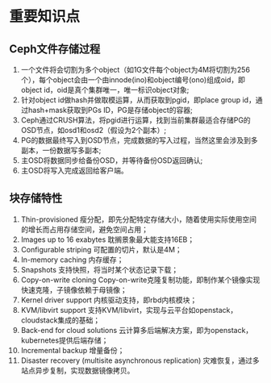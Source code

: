 # 重要知识点
## Ceph文件存储过程
 1. 一个文件将会切割为多个object（如1G文件每个object为4M将切割为256个），每个object会由一个由innode(ino)和object编号(ono)组成oid，即object id，oid是真个集群唯一，唯一标识object对象;
 2. 针对object id做hash并做取模运算，从而获取到pgid，即place group id，通过hash+mask获取到PGs ID，PG是存储object的容器;
 3. Ceph通过CRUSH算法，将pgid进行运算，找到当前集群最适合存储PG的OSD节点，如osd1和osd2（假设为2个副本）;
 4. PG的数据最终写入到OSD节点，完成数据的写入过程，当然这里会涉及到多副本，一份数据写多副本;
 5. 主OSD将数据同步给备份OSD，并等待备份OSD返回确认;
 6. 主OSD将写入完成返回给客户端。

## 块存储特性
 1. Thin-provisioned 瘦分配，即先分配特定存储大小，随着使用实际使用空间的增长而占用存储空间，避免空间占用；
 2. Images up to 16 exabytes 耽搁景象最大能支持16EB；
 3. Configurable striping 可配置的切片，默认是4M；
 4. In-memory caching 内存缓存；
 5. Snapshots 支持快照，将当时某个状态记录下载；
 6. Copy-on-write cloning Copy-on-write克隆复制功能，即制作某个镜像实现快速克隆，子镜像依赖于母镜像；
 7. Kernel driver support 内核驱动支持，即rbd内核模块；
 8. KVM/libvirt support 支持KVM/libvirt，实现与云平台如openstack，cloudstack集成的基础；
 9. Back-end for cloud solutions 云计算多后端解决方案，即为openstack，kubernetes提供后端存储；
 10. Incremental backup 增量备份；
 11. Disaster recovery (multisite asynchronous replication) 灾难恢复，通过多站点异步复制，实现数据镜像拷贝。
